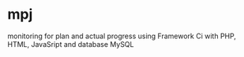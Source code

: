 # mpj
monitoring for plan and actual progress using Framework Ci with PHP, HTML, JavaSript and database MySQL
